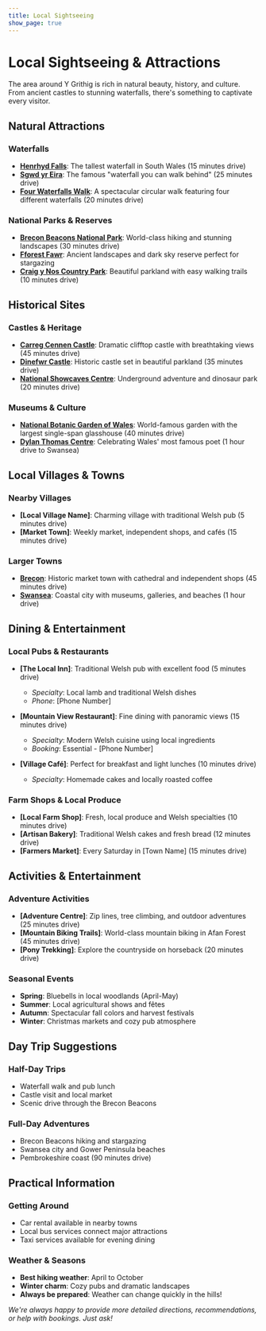 ```yaml
---
title: Local Sightseeing
show_page: true
---
```


# Local Sightseeing & Attractions

The area around Y Grithig is rich in natural beauty, history, and culture. From ancient castles to stunning waterfalls, there's something to captivate every visitor.

## Natural Attractions

### Waterfalls
- **[Henrhyd Falls](https://example.com)**: The tallest waterfall in South Wales (15 minutes drive)
- **[Sgwd yr Eira](https://example.com)**: The famous "waterfall you can walk behind" (25 minutes drive)
- **[Four Waterfalls Walk](https://example.com)**: A spectacular circular walk featuring four different waterfalls (20 minutes drive)

### National Parks & Reserves
- **[Brecon Beacons National Park](https://example.com)**: World-class hiking and stunning landscapes (30 minutes drive)
- **[Fforest Fawr](https://example.com)**: Ancient landscapes and dark sky reserve perfect for stargazing
- **[Craig y Nos Country Park](https://example.com)**: Beautiful parkland with easy walking trails (10 minutes drive)

## Historical Sites

### Castles & Heritage
- **[Carreg Cennen Castle](https://example.com)**: Dramatic clifftop castle with breathtaking views (45 minutes drive)
- **[Dinefwr Castle](https://example.com)**: Historic castle set in beautiful parkland (35 minutes drive)
- **[National Showcaves Centre](https://example.com)**: Underground adventure and dinosaur park (20 minutes drive)

### Museums & Culture
- **[National Botanic Garden of Wales](https://example.com)**: World-famous garden with the largest single-span glasshouse (40 minutes drive)
- **[Dylan Thomas Centre](https://example.com)**: Celebrating Wales' most famous poet (1 hour drive to Swansea)

## Local Villages & Towns

### Nearby Villages
- **[Local Village Name]**: Charming village with traditional Welsh pub (5 minutes drive)
- **[Market Town]**: Weekly market, independent shops, and cafés (15 minutes drive)

### Larger Towns
- **[Brecon](https://example.com)**: Historic market town with cathedral and independent shops (45 minutes drive)
- **[Swansea](https://example.com)**: Coastal city with museums, galleries, and beaches (1 hour drive)

## Dining & Entertainment

### Local Pubs & Restaurants
- **[The Local Inn]**: Traditional Welsh pub with excellent food (5 minutes drive)
  - *Specialty*: Local lamb and traditional Welsh dishes
  - *Phone*: [Phone Number]

- **[Mountain View Restaurant]**: Fine dining with panoramic views (15 minutes drive)
  - *Specialty*: Modern Welsh cuisine using local ingredients
  - *Booking*: Essential - [Phone Number]

- **[Village Café]**: Perfect for breakfast and light lunches (10 minutes drive)
  - *Specialty*: Homemade cakes and locally roasted coffee

### Farm Shops & Local Produce
- **[Local Farm Shop]**: Fresh, local produce and Welsh specialties (10 minutes drive)
- **[Artisan Bakery]**: Traditional Welsh cakes and fresh bread (12 minutes drive)
- **[Farmers Market]**: Every Saturday in [Town Name] (15 minutes drive)

## Activities & Entertainment

### Adventure Activities
- **[Adventure Centre]**: Zip lines, tree climbing, and outdoor adventures (25 minutes drive)
- **[Mountain Biking Trails]**: World-class mountain biking in Afan Forest (45 minutes drive)
- **[Pony Trekking]**: Explore the countryside on horseback (20 minutes drive)

### Seasonal Events
- **Spring**: Bluebells in local woodlands (April-May)
- **Summer**: Local agricultural shows and fêtes
- **Autumn**: Spectacular fall colors and harvest festivals
- **Winter**: Christmas markets and cozy pub atmosphere

## Day Trip Suggestions

### Half-Day Trips
- Waterfall walk and pub lunch
- Castle visit and local market
- Scenic drive through the Brecon Beacons

### Full-Day Adventures
- Brecon Beacons hiking and stargazing
- Swansea city and Gower Peninsula beaches
- Pembrokeshire coast (90 minutes drive)

## Practical Information

### Getting Around
- Car rental available in nearby towns
- Local bus services connect major attractions
- Taxi services available for evening dining

### Weather & Seasons
- **Best hiking weather**: April to October
- **Winter charm**: Cozy pubs and dramatic landscapes
- **Always be prepared**: Weather can change quickly in the hills!

*We're always happy to provide more detailed directions, recommendations, or help with bookings. Just ask!* 